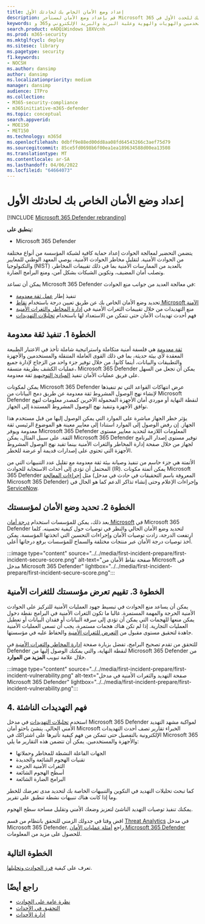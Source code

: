```yaml
---
title: إعداد وضع الأمان الخاص بك لحادثك الأول
description: قم بإعداد وضع الأمان لمستأجر Microsoft 365 الخاص بك للحدث الأول في Microsoft 365 Defender.
keywords: الحوادث والتنبيهات والتحقيق والارتباط والهجوم والأجهزة والأجهزة والمستخدمين والهويات والهوية وعلبة البريد والبريد الإلكتروني و365 وmicrosoft وm365
search.product: eADQiWindows 10XVcnh
ms.prod: m365-security
ms.mktglfcycl: deploy
ms.sitesec: library
ms.pagetype: security
f1.keywords:
- NOCSH
ms.author: dansimp
author: dansimp
ms.localizationpriority: medium
manager: dansimp
audience: ITPro
ms.collection:
- M365-security-compliance
- m365initiative-m365-defender
ms.topic: conceptual
search.appverid:
- MOE150
- MET150
ms.technology: m365d
ms.openlocfilehash: 0dbff9e88ed00dd8aa08fd64543266c3aef75d79
ms.sourcegitcommit: 85ce5fd0698b6f00ea1ea189634588d00ea13508
ms.translationtype: MT
ms.contentlocale: ar-SA
ms.lasthandoff: 04/06/2022
ms.locfileid: "64664073"
---
```

# <a name="prepare-your-security-posture-for-your-first-incident"></a>إعداد وضع الأمان الخاص بك لحادثك الأول

[!INCLUDE [Microsoft 365 Defender rebranding](../includes/microsoft-defender.md)]

**ينطبق على:**
- Microsoft 365 Defender

يتضمن التحضير لمعالجة الحوادث إعداد حماية كافية لشبكة المؤسسة من أنواع مختلفة من الحوادث الأمنية. لتقليل مخاطر الحوادث الأمنية، يوصي المعهد الوطني للمعايير والتكنولوجيا (NIST) بالعديد من الممارسات الأمنية بما في ذلك تقييمات المخاطر، وتصلب أمان المضيف، وتكوين الشبكات بشكل آمن، ومنع البرامج الضارة.

يمكن أن تساعد Microsoft 365 Defender في معالجة العديد من جوانب منع الحوادث:

- تنفيذ إطار [عمل ثقة معدومة](/security/zero-trust/)
- تحديد وضع الأمان الخاص بك عن طريق تعيين درجة باستخدام [نقاط Microsoft الآمنة](microsoft-secure-score.md)
- منع التهديدات من خلال تقييمات الثغرات الأمنية في [إدارة المخاطر والثغرات الأمنية](../defender-endpoint/next-gen-threat-and-vuln-mgt.md)
- فهم أحدث تهديدات الأمان حتى تتمكن من الاستعداد لها باستخدام [تحليلات التهديدات](threat-analytics.md)

## <a name="step-1-implement-zero-trust"></a>الخطوة 1. تنفيذ ثقة معدومة

[ثقة معدومة](/security/zero-trust/) هي فلسفة أمنية متكاملة واستراتيجية شاملة تأخذ في الاعتبار الطبيعة المعقدة لأي بيئة حديثة، بما في ذلك القوى العاملة المتنقلة والمستخدمين والأجهزة والتطبيقات والبيانات، أينما كانوا. من خلال توفير جزء واحد من الزجاج لإدارة جميع عمليات الكشف بطريقة متسقة، Microsoft 365 Defender يمكن أن تجعل من السهل على فريق عمليات الأمان تنفيذ [المبادئ التوجيهية](/security/zero-trust/#guiding-principles-of-zero-trust) ثقة معدومة.

يمكن لمكونات Microsoft 365 Defender عرض انتهاكات القواعد التي تم تنفيذها لإنشاء نهج الوصول المشروط ثقة معدومة عن طريق دمج البيانات من Microsoft Defender لنقطة النهاية  أو موردي أمان الأجهزة المحمولة الآخرين كمصدر معلومات لنهج توافق الأجهزة وتنفيذ نهج الوصول المشروط المستندة إلى الجهاز.

يؤثر خطر الجهاز مباشرة على الموارد التي يمكن الوصول إليها من قبل مستخدم هذا الجهاز. إن رفض الوصول إلى الموارد استنادا إلى معايير معينة هو الموضوع الرئيسي ثقة معدومة ويوفر Microsoft 365 Defender المعلومات اللازمة لتحديد معايير مستوى الثقة. على سبيل المثال، يمكن Microsoft 365 Defender توفير مستوى إصدار البرنامج لجهاز من خلال صفحة إدارة المخاطر والثغرات الأمنية بينما تقيد نهج الوصول المشروط الأجهزة التي تحتوي على إصدارات قديمة أو عرضة للخطر.

الأتمتة هي جزء حاسم من تنفيذ وصيانة بيئة ثقة معدومة مع تقليل عدد التنبيهات التي من المحتمل أن تؤدي إلى أحداث الاستجابة للحوادث (IR). يمكن أتمتة مكونات Microsoft 365 Defender مثل [إجراءات المعالجة](m365d-autoir.md) (المعروفة باسم التحقيقات في حادث في مدخل Microsoft 365 Defender) وإجراءات الإعلام وحتى إنشاء تذاكر الدعم كما هو الحال في [ServiceNow](https://microsoft.service-now.com/sp/).

## <a name="step-2-determine-your-organizations-security-posture"></a>الخطوة 2. تحديد وضع الأمان لمؤسستك

بعد ذلك، يمكن للمؤسسات استخدام [درجة أمان Microsoft](microsoft-secure-score.md) في Microsoft 365 Defender لتحديد وضع الأمان الحالي والنظر في توصيات حول كيفية تحسينه. كلما ارتفعت الدرجة، زادت توصيات الأمان وإجراءات التحسين التي اتخذتها المؤسسة. يمكن أخذ توصيات درجة الأمان عبر منتجات مختلفة والسماح للمؤسسات برفع درجاتها أعلى.

:::image type="content" source="../../media/first-incident-prepare/first-incident-secure-score.png" alt-text="صفحة نقاط الأمان من Microsoft في مدخل Microsoft 365 Defender" lightbox="../../media/first-incident-prepare/first-incident-secure-score.png":::

## <a name="step-3-assess-your-organizations-vulnerability-exposure"></a>الخطوة 3. تقييم تعرض مؤسستك للثغرات الأمنية

يمكن أن يساعد منع الحوادث في تبسيط جهود العمليات الأمنية للتركيز على الحوادث الأمنية الحرجة والمهمة المستمرة. غالبا ما تكون الثغرات الأمنية في البرامج نقطة دخول يمكن منعها للهجمات التي يمكن أن تؤدي إلى سرقة البيانات أو فقدان البيانات أو تعطيل العمليات التجارية. إذا لم تكن هناك هجمات مستمرة، يجب أن تسعى العمليات الأمنية جاهدة لتحقيق مستوى مقبول من [التعرض للثغرات الأمنية](../defender-endpoint/tvm-exposure-score.md) والحفاظ عليه في مؤسستها.

للتحقق من تقدم تصحيح البرامج، تفضل بزيارة صفحة [إدارة المخاطر والثغرات الأمنية](../defender-endpoint/next-gen-threat-and-vuln-mgt.md) في Defender لنقطة النهاية، والتي يمكنك الوصول إليها من Microsoft 365 Defender من خلال علامة تبويب **المزيد من الموارد**.

:::image type="content" source="../../media/first-incident-prepare/first-incident-vulnerability.png" alt-text="صفحة التهديد والثغرات الأمنية في مدخل Microsoft 365 Defender" lightbox="../../media/first-incident-prepare/first-incident-vulnerability.png":::

## <a name="4-understand-emerging-threats"></a>4. فهم التهديدات الناشئة

استخدم [تحليلات التهديدات](threat-analytics.md) في مدخل Microsoft 365 Defender لمواكبة مشهد التهديد الأمني الحالي. ينشئ باحثو أمان Microsoft الخبراء تقارير تصف أحدث التهديدات الإلكترونية بالتفصيل حتى تتمكن من فهم كيفية تأثيرها على اشتراكك في Microsoft 365 والأجهزة والمستخدمين. يمكن أن تتضمن هذه التقارير ما يلي:

- الجهات الفاعلة النشطة للمخاطر وحملاتها
- تقنيات الهجوم الشائعة والجديدة
- الثغرات الأمنية الحرجة
- أسطح الهجوم الشائعة
- البرامج الضارة الشائعة

كما تبحث تحليلات التهديد في التكوين والتنبيهات الخاصة بك لتحديد مدى تعرضك للخطر وما إذا كانت هناك تنبيهات نشطة تنطبق على تقرير.

يمكنك تنفيذ توصيات التهديد الناشئ لتعزيز وضعك الأمني وتقليل مساحة سطح الهجوم.

اقض وقتا في جدولك الزمني للتحقق بانتظام من قسم [Threat Analytics](threat-analytics.md) في مدخل Microsoft 365 Defender. راجع [أمثلة عمليات الأمان Microsoft 365 Defender](incidents-overview.md#example-security-operations-for-microsoft-365-defender) للحصول على مزيد من المعلومات.

## <a name="next-step"></a>الخطوة التالية

تعرف على كيفية [فرز الحوادث وتحليلها](first-incident-analyze.md).

## <a name="see-also"></a>راجع أيضًا

- [نظرة عامة على الحوادث](incidents-overview.md)
- [التحقيق في الأحداث](investigate-incidents.md)
- [إدارة الأحداث](manage-incidents.md)
